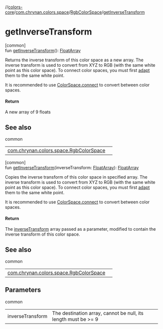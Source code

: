 //[colors-core](../../../index.md)/[com.chrynan.colors.space](../index.md)/[RgbColorSpace](index.md)/[getInverseTransform](get-inverse-transform.md)

# getInverseTransform

[common]\
fun [getInverseTransform](get-inverse-transform.md)(): [FloatArray](https://kotlinlang.org/api/latest/jvm/stdlib/kotlin/-float-array/index.html)

Returns the inverse transform of this color space as a new array. The inverse transform is used to convert from XYZ to RGB (with the same white point as this color space). To connect color spaces, you must first [adapt](../adapt.md) them to the same white point.

It is recommended to use [ColorSpace.connect](../connect.md) to convert between color spaces.

#### Return

A new array of 9 floats

## See also

common

| | |
|---|---|
| [com.chrynan.colors.space.RgbColorSpace](get-transform.md) |  |

[common]\
fun [getInverseTransform](get-inverse-transform.md)(inverseTransform: [FloatArray](https://kotlinlang.org/api/latest/jvm/stdlib/kotlin/-float-array/index.html)): [FloatArray](https://kotlinlang.org/api/latest/jvm/stdlib/kotlin/-float-array/index.html)

Copies the inverse transform of this color space in specified array. The inverse transform is used to convert from XYZ to RGB (with the same white point as this color space). To connect color spaces, you must first [adapt](../adapt.md) them to the same white point.

It is recommended to use [ColorSpace.connect](../connect.md) to convert between color spaces.

#### Return

The [inverseTransform](get-inverse-transform.md) array passed as a parameter, modified to contain the inverse transform of this color space.

## See also

common

| | |
|---|---|
| [com.chrynan.colors.space.RgbColorSpace](get-transform.md) |  |

## Parameters

common

| | |
|---|---|
| inverseTransform | The destination array, cannot be null, its length must be >= 9 |
